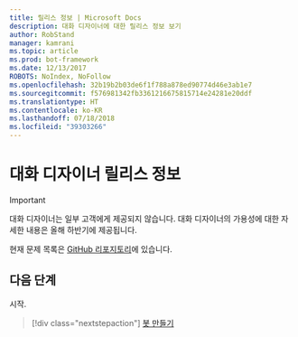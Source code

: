 ```yaml
---
title: 릴리스 정보 | Microsoft Docs
description: 대화 디자이너에 대한 릴리스 정보 보기
author: RobStand
manager: kamrani
ms.topic: article
ms.prod: bot-framework
ms.date: 12/13/2017
ROBOTS: NoIndex, NoFollow
ms.openlocfilehash: 32b19b2b03de6f1f788a878ed90774d46e3ab1e7
ms.sourcegitcommit: f576981342fb3361216675815714e24281e20ddf
ms.translationtype: HT
ms.contentlocale: ko-KR
ms.lasthandoff: 07/18/2018
ms.locfileid: "39303266"
---
```

# <a name="conversation-designer-release-notes"></a>대화 디자이너 릴리스 정보
> [!IMPORTANT]
> 대화 디자이너는 일부 고객에게 제공되지 않습니다. 대화 디자이너의 가용성에 대한 자세한 내용은 올해 하반기에 제공됩니다.

<!-- TODO: Add release notes TBD -->

현재 문제 목록은 [GitHub 리포지토리](https://github.com/Microsoft/BotBuilder/issues)에 있습니다. 

## <a name="next-step"></a>다음 단계
시작.
> [!div class="nextstepaction"]
> [봇 만들기](conversation-designer-create-bot.md)

